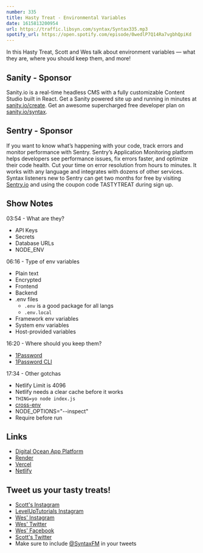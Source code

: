 ```yaml
---
number: 335
title: Hasty Treat - Environmental Variables
date: 1615813200954
url: https://traffic.libsyn.com/syntax/Syntax335.mp3
spotify_url: https://open.spotify.com/episode/0wedlP7Q14Ra7vgbhQpiKd
---
```


In this Hasty Treat, Scott and Wes talk about environment variables — what they are, where you should keep them, and more!

## Sanity - Sponsor
Sanity.io is a real-time headless CMS with a fully customizable Content Studio built in React. Get a Sanity powered site up and running in minutes at [sanity.io/create](https://www.sanity.io/create). Get an awesome supercharged free developer plan on [sanity.io/syntax](https://www.sanity.io/syntax).

## Sentry - Sponsor
If you want to know what’s happening with your code, track errors and monitor performance with Sentry. Sentry’s Application Monitoring platform helps developers see performance issues, fix errors faster, and optimize their code health. Cut your time on error resolution from hours to minutes. It works with any language and integrates with dozens of other services. Syntax listeners new to Sentry can get two months for free by visiting [Sentry.io](https://sentry.io/) and using the coupon code TASTYTREAT during sign up.

## Show Notes
03:54 - What are they?
* API Keys
* Secrets
* Database URLs
* NODE_ENV

06:16 - Type of env variables
* Plain text
* Encrypted
* Frontend
* Backend
* .env files
  * `.env` is a good package for all langs
  * `.env.local`
* Framework env variables
* System env variables
* Host-provided variables

16:20 - Where should you keep them?
* [1Password](https://1password.com/)
* [1Password CLI](https://1password.com/downloads/command-line/)

17:34 - Other gotchas
* Netlify Limit is 4096
* Netlify needs a clear cache before it works
* `THING=yo node index.js`
* [cross-env](https://github.com/kentcdodds/cross-env)
* NODE_OPTIONS="--inspect"
* Require before run

## Links
* [Digital Ocean App Platform](https://www.digitalocean.com/docs/app-platform/)
* [Render](https://render.com/)
* [Vercel](https://vercel.com/)
* [Netlify](https://www.netlify.com/)

## Tweet us your tasty treats!
* [Scott's Instagram](https://www.instagram.com/stolinski/)
* [LevelUpTutorials Instagram](https://www.instagram.com/LevelUpTutorials/)
* [Wes' Instagram](https://www.instagram.com/wesbos/)
* [Wes' Twitter](https://twitter.com/wesbos)
* [Wes' Facebook](https://www.facebook.com/wesbos.developer)
* [Scott's Twitter](https://twitter.com/stolinski)
* Make sure to include [@SyntaxFM](https://twitter.com/SyntaxFM) in your tweets
